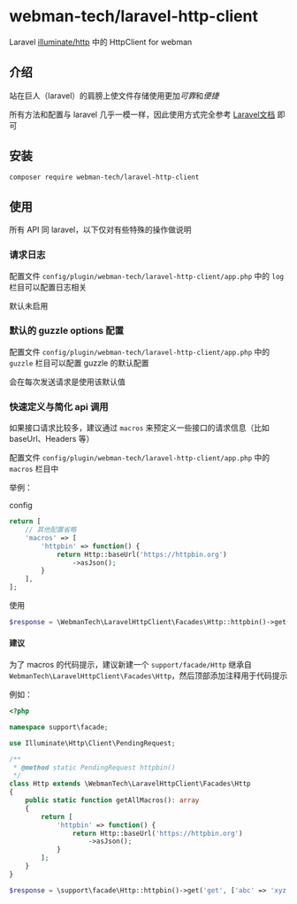 # webman-tech/laravel-http-client

Laravel [illuminate/http](https://packagist.org/packages/illuminate/http) 中的 HttpClient for webman

## 介绍

站在巨人（laravel）的肩膀上使文件存储使用更加*可靠*和*便捷*

所有方法和配置与 laravel 几乎一模一样，因此使用方式完全参考 [Laravel文档](https://laravel.com/docs/8.x/http-client) 即可

## 安装

```bash
composer require webman-tech/laravel-http-client
```

## 使用

所有 API 同 laravel，以下仅对有些特殊的操作做说明

### 请求日志

配置文件 `config/plugin/webman-tech/laravel-http-client/app.php` 中的 `log` 栏目可以配置日志相关

默认未启用

### 默认的 guzzle options 配置

配置文件 `config/plugin/webman-tech/laravel-http-client/app.php` 中的 `guzzle` 栏目可以配置 guzzle 的默认配置

会在每次发送请求是使用该默认值

### 快速定义与简化 api 调用

如果接口请求比较多，建议通过 `macros` 来预定义一些接口的请求信息（比如 baseUrl、Headers 等）

配置文件 `config/plugin/webman-tech/laravel-http-client/app.php` 中的 `macros` 栏目中

举例：

config

```php
return [
    // 其他配置省略
    'macros' => [
        'httpbin' => function() {
            return Http::baseUrl('https://httpbin.org')
                ->asJson();
        }
    ],
];
```

使用

```php
$response = \WebmanTech\LaravelHttpClient\Facades\Http::httpbin()->get('get', ['abc' => 'xyz']);
```

#### 建议

为了 macros 的代码提示，建议新建一个 `support/facade/Http` 继承自 `WebmanTech\LaravelHttpClient\Facades\Http`，然后顶部添加注释用于代码提示

例如：

```php
<?php

namespace support\facade;

use Illuminate\Http\Client\PendingRequest;

/**
 * @method static PendingRequest httpbin()
 */
class Http extends \WebmanTech\LaravelHttpClient\Facades\Http
{
    public static function getAllMacros(): array
    {
        return [
            'httpbin' => function() {
                return Http::baseUrl('https://httpbin.org')
                    ->asJson();
            }
        ];
    }
}
```

```php
$response = \support\facade\Http::httpbin()->get('get', ['abc' => 'xyz']);
```
